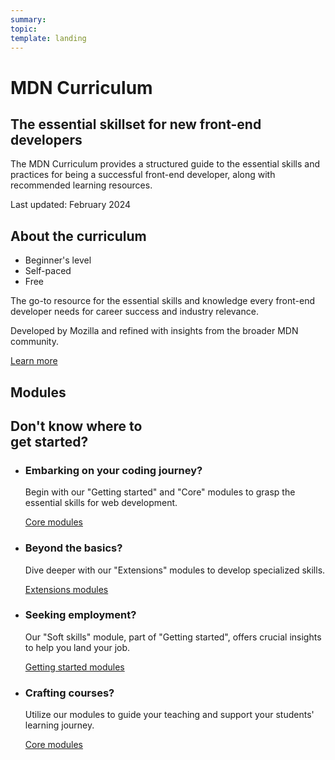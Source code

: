 ```yaml
---
summary:
topic:
template: landing
---
```


# MDN Curriculum

## The essential skillset for new front-end developers

The MDN Curriculum provides a structured guide to the essential skills and practices for being a successful front-end developer, along with recommended learning resources.

Last updated: February 2024

## About the curriculum

- Beginner's level
- Self-paced
- Free

The go-to resource for the essential skills and knowledge every front-end developer needs for career success and industry relevance.

Developed by Mozilla and refined with insights from the broader MDN community.

[Learn more](./1-about.md)

## Modules

<!-- generate content -->

<!-- markdownlint-disable-next-line MD033 -->
## Don't know where to<br>get started?

- ### Embarking on your coding journey?

  Begin with our "Getting started" and "Core" modules to grasp the essential skills for web development.

  [Core modules](./2-core/)

- ### Beyond the basics?

  Dive deeper with our "Extensions" modules to develop specialized skills.

  [Extensions modules](./3-extensions/)

- ### Seeking employment?

  Our "Soft skills" module, part of "Getting started", offers crucial insights to help you land your job.

  [Getting started modules](./1-getting-started/)

- ### Crafting courses?

  Utilize our modules to guide your teaching and support your students' learning journey.

  [Core modules](./2-core/)
